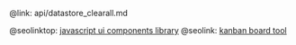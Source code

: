 @link: api/datastore_clearall.md

@seolinktop: [javascript ui components library](https://webix.com)
@seolink: [kanban board tool](https://webix.com/kanban/)